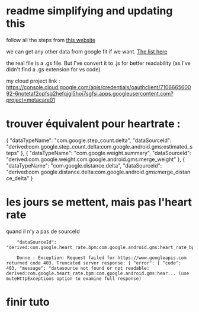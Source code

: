 # readme simplifying and updating this
follow all the steps from [this website](https://ithoughthecamewithyou.com/post/export-google-fit-daily-steps-to-a-google-sheet)

we can get any other data from google fit if we want. [The list here](https://developers.google.com/fit/rest/v1/reference/users/dataSources/list?apix_params=%7B%22userId%22%3A%22me%22%7D#auth)

the real file is a .gs file. But I've convert it to .js for better readability (as I've didn't find a .gs extension for vs code)


my cloud project link : https://console.cloud.google.com/apis/credentials/oauthclient/710666560092-6notetaf2opfsq2hefqjgl5hoj7sgfsi.apps.googleusercontent.com?project=metacare01




# trouver équivalent pour heartrate :

{
        "dataTypeName": "com.google.step_count.delta",
        "dataSourceId": "derived:com.google.step_count.delta:com.google.android.gms:estimated_steps"
      },
      {
        "dataTypeName": "com.google.weight.summary",
        "dataSourceId": "derived:com.google.weight:com.google.android.gms:merge_weight"
      },
      {
        "dataTypeName": "com.google.distance.delta",
        "dataSourceId": "derived:com.google.distance.delta:com.google.android.gms:merge_distance_delta"
      }



# les jours se mettent, mais pas l'heart rate
quand il n'y a pas de sourceId

        "dataSourceId": "derived:com.google.heart_rate.bpm:com.google.android.gms:heart_rate_bpm"

        Donne : Exception: Request failed for https://www.googleapis.com returned code 403. Truncated server response: { "error": { "code": 403, "message": "datasource not found or not readable: derived:com.google.heart_rate.bpm:com.google.android.gms:hear... (use muteHttpExceptions option to examine full response)

# finir tuto